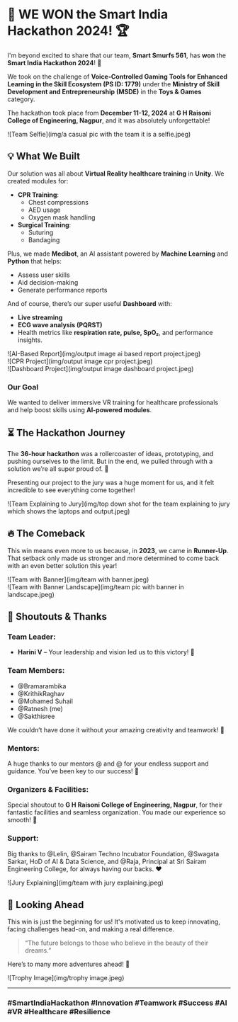 # 🎉 **WE WON the Smart India Hackathon 2024!** 🏆

I'm beyond excited to share that our team, **Smart Smurfs 561**, has **won** the **Smart India Hackathon 2024**! 🏅

We took on the challenge of **Voice-Controlled Gaming Tools for Enhanced Learning in the Skill Ecosystem (PS ID: 1779)** under the **Ministry of Skill Development and Entrepreneurship (MSDE)** in the **Toys & Games** category. 

The hackathon took place from **December 11-12, 2024** at **G H Raisoni College of Engineering, Nagpur**, and it was absolutely unforgettable!

![Team Selfie](img/a casual pic with the team it is a selfie.jpeg)

## 💡 **What We Built**

Our solution was all about **Virtual Reality healthcare training** in **Unity**. We created modules for:

- **CPR Training**:
  - Chest compressions
  - AED usage
  - Oxygen mask handling
- **Surgical Training**:
  - Suturing
  - Bandaging

Plus, we made **Medibot**, an AI assistant powered by **Machine Learning** and **Python** that helps:

- Assess user skills
- Aid decision-making
- Generate performance reports

And of course, there’s our super useful **Dashboard** with:

- **Live streaming**
- **ECG wave analysis (PQRST)**
- Health metrics like **respiration rate, pulse, SpO₂**, and performance insights.

![AI-Based Report](img/output image ai based report project.jpeg)  
![CPR Project](img/output image cpr project.jpeg)  
![Dashboard Project](img/output image dashboard project.jpeg)

### **Our Goal**
We wanted to deliver immersive VR training for healthcare professionals and help boost skills using **AI-powered modules**.

## ⏳ **The Hackathon Journey**

The **36-hour hackathon** was a rollercoaster of ideas, prototyping, and pushing ourselves to the limit. But in the end, we pulled through with a solution we’re all super proud of. 💪

Presenting our project to the jury was a huge moment for us, and it felt incredible to see everything come together!

![Team Explaining to Jury](img/top down shot for the team explaining to jury which shows the laptops and output.jpeg)

## 🔥 **The Comeback**

This win means even more to us because, in **2023**, we came in **Runner-Up**. That setback only made us stronger and more determined to come back with an even better solution this year!

![Team with Banner](img/team with banner.jpeg)  
![Team with Banner Landscape](img/team pic with banner in landscape.jpeg)

## 🙏 **Shoutouts & Thanks**

### **Team Leader:**
- **Harini V** – Your leadership and vision led us to this victory! 💫

### **Team Members:**
- @Bramarambika
- @KrithikRaghav
- @Mohamed Suhail
- @Ratnesh (me)
- @Sakthisree

We couldn’t have done it without your amazing creativity and teamwork! 🙌

### **Mentors:**
A huge thanks to our mentors @ and @ for your endless support and guidance. You’ve been key to our success! 🌟

### **Organizers & Facilities:**
Special shoutout to **G H Raisoni College of Engineering, Nagpur**, for their fantastic facilities and seamless organization. You made our experience so smooth! 🙏

### **Support:**
Big thanks to @Lelin, @Sairam Techno Incubator Foundation, @Swagata Sarkar, HoD of AI & Data Science, and @Raja, Principal at Sri Sairam Engineering College, for always having our backs. ❤️

![Jury Explaining](img/team with jury explaining.jpeg)

## 🚀 **Looking Ahead**

This win is just the beginning for us! It's motivated us to keep innovating, facing challenges head-on, and making a real difference. 

> “The future belongs to those who believe in the beauty of their dreams.”

Here’s to many more adventures ahead! 🌟

![Trophy Image](img/trophy image.jpeg)

---

### #SmartIndiaHackathon #Innovation #Teamwork #Success #AI #VR #Healthcare #Resilience
